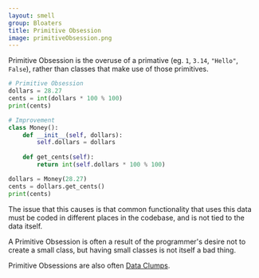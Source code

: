 ```yaml
---
layout: smell
group: Bloaters
title: Primitive Obsession
image: primitiveObsession.png
---
```

Primitive Obsession is the overuse of a primative (eg. `1`, `3.14`, `"Hello"`, `False`), rather than classes that make use of those primitives.
~~~ python
# Primitive Obsession
dollars = 28.27
cents = int(dollars * 100 % 100)
print(cents)

# Improvement
class Money():
    def __init__(self, dollars):
        self.dollars = dollars
    
    def get_cents(self):
        return int(self.dollars * 100 % 100)

dollars = Money(28.27)
cents = dollars.get_cents()
print(cents)
~~~
The issue that this causes is that common functionality that uses this data must be coded in different places in the codebase, and is not tied to the data itself.

A Primitive Obsession is often a result of the programmer's desire not to create a small class, but having small classes is not itself a bad thing.

Primitive Obsessions are also often [Data Clumps](dataClump).